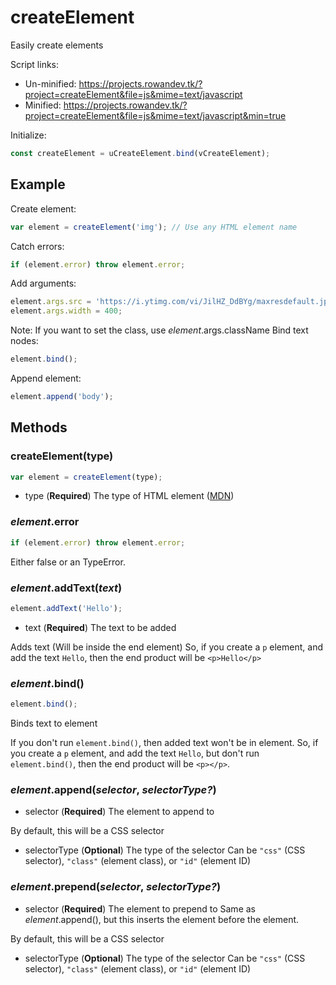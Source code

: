 # createElement
Easily create elements

Script links:
* Un-minified: https://projects.rowandev.tk/?project=createElement&file=js&mime=text/javascript
* Minified: https://projects.rowandev.tk/?project=createElement&file=js&mime=text/javascript&min=true

Initialize:
```js
const createElement = uCreateElement.bind(vCreateElement);
```

## Example
Create element:
```js
var element = createElement('img'); // Use any HTML element name
```
Catch errors:
```js
if (element.error) throw element.error;
```
Add arguments:
```js
element.args.src = 'https://i.ytimg.com/vi/JilHZ_DdBYg/maxresdefault.jpg';
element.args.width = 400;
```
Note: If you want to set the class, use *element*.args.className
Bind text nodes:
```js
element.bind();
```
Append element:
```js
element.append('body');
```

## Methods
### createElement(type)
```js
var element = createElement(type);
````
* type (**Required**)
The type of HTML element ([MDN](https://developer.mozilla.org/en-US/docs/Web/HTML/Element))

### *element*.error
```js
if (element.error) throw element.error;
```
Either false or an TypeError.

### *element*.addText(*text*)
```js
element.addText('Hello');
```
* text (**Required**)
The text to be added

Adds text (Will be inside the end element)
So, if you create a `p` element, and add the text `Hello`, then the end product will be `<p>Hello</p>`

### *element*.bind()
```js
element.bind();
```
Binds text to element

If you don't run `element.bind()`, then added text won't be in element. So, if you create a `p` element, and add the text `Hello`, but don't run `element.bind()`, then the end product will be `<p></p>`.

### *element*.append(*selector*, *selectorType?*)
* selector (**Required**)
The element to append to

By default, this will be a CSS selector
* selectorType (**Optional**)
The type of the selector
Can be `"css"` (CSS selector), `"class"` (element class), or `"id"` (element ID)

### *element*.prepend(*selector*, *selectorType?*)
* selector (**Required**)
The element to prepend to
Same as *element*.append(), but this inserts the element before the element.

By default, this will be a CSS selector
* selectorType (**Optional**)
The type of the selector
Can be `"css"` (CSS selector), `"class"` (element class), or `"id"` (element ID)
